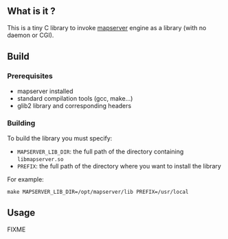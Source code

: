 ## What is it ?

This is a tiny C library to invoke [mapserver](http://mapserver.org) engine
as a library (with no daemon or CGI).

## Build

### Prerequisites

- mapserver installed
- standard compilation tools (gcc, make...)
- glib2 library and corresponding headers

### Building

To build the library you must specify:

- `MAPSERVER_LIB_DIR`: the full path of the directory containing `libmapserver.so`
- `PREFIX`: the full path of the directory where you want to install the library

For example:

```
make MAPSERVER_LIB_DIR=/opt/mapserver/lib PREFIX=/usr/local
```

## Usage

FIXME

